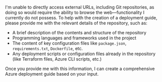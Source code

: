 I'm unable to directly access external URLs, including Git repositories, as doing so would require the ability to browse the web—functionality I currently do not possess. To help with the creation of a deployment guide, please provide me with the relevant details of the repository, such as:

- A brief description of the contents and structure of the repository
- Programming languages and frameworks used in the project
- The content of key configuration files like `package.json`, `requirements.txt`, `Dockerfile`, etc.
- Any deployment scripts or configuration files already in the repository (like Terraform files, Azure CLI scripts, etc.)

Once you provide me with this information, I can create a comprehensive Azure deployment guide based on your input.